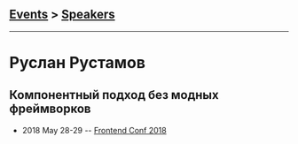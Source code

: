 ## [Events](../README.md) > [Speakers](../speakers.md)
---

# Руслан Рустамов

## Компонентный подход без модных фреймворков
- 2018 May 28-29 -- [Frontend Conf 2018](https://www.youtube.com/watch?v=1H-z8opCp_Q)    
